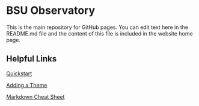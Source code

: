 # BSU Observatory

This is the main repository for GitHub pages. You can edit text here in the README.md file and the content of this file is included in the website home page.

## Helpful Links

[Quickstart](https://docs.github.com/en/pages/quickstart)

[Adding a Theme](https://docs.github.com/en/pages/setting-up-a-github-pages-site-with-jekyll/adding-a-theme-to-your-github-pages-site-using-jekyll)

[Markdown Cheat Sheet](https://www.markdownguide.org/cheat-sheet)
